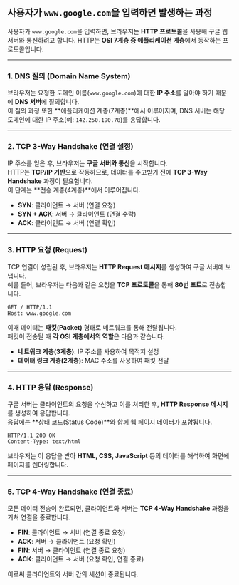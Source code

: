 ## 사용자가 `www.google.com`을 입력하면 발생하는 과정

사용자가 `www.google.com`을 입력하면, 브라우저는 **HTTP 프로토콜**을 사용해 구글 웹 서버와 통신하려고 합니다. HTTP는 **OSI 7계층 중 애플리케이션 계층**에서 동작하는 프로토콜입니다.

---

### 1. DNS 질의 (Domain Name System)
브라우저는 요청한 도메인 이름(`www.google.com`)에 대한 **IP 주소**를 알아야 하기 때문에 **DNS 서버**에 질의합니다.  
이 질의 과정 또한 **애플리케이션 계층(7계층)**에서 이루어지며, DNS 서버는 해당 도메인에 대한 IP 주소(예: `142.250.190.78`)를 응답합니다.

---

### 2. TCP 3-Way Handshake (연결 설정)
IP 주소를 얻은 후, 브라우저는 **구글 서버와 통신**을 시작합니다.  
HTTP는 **TCP/IP 기반**으로 작동하므로, 데이터를 주고받기 전에 **TCP 3-Way Handshake** 과정이 필요합니다.  
이 단계는 **전송 계층(4계층)**에서 이루어집니다.

- **SYN**: 클라이언트 → 서버 (연결 요청)
- **SYN + ACK**: 서버 → 클라이언트 (연결 수락)
- **ACK**: 클라이언트 → 서버 (연결 확인)

---

### 3. HTTP 요청 (Request)
TCP 연결이 성립된 후, 브라우저는 **HTTP Request 메시지**를 생성하여 구글 서버에 보냅니다.  
예를 들어, 브라우저는 다음과 같은 요청을 **TCP 프로토콜**을 통해 **80번 포트**로 전송합니다.

```
GET / HTTP/1.1
Host: www.google.com
```

이때 데이터는 **패킷(Packet)** 형태로 네트워크를 통해 전달됩니다.  
패킷이 전송될 때 **각 OSI 계층에서의 역할**은 다음과 같습니다.

- **네트워크 계층(3계층)**: IP 주소를 사용하여 목적지 설정
- **데이터 링크 계층(2계층)**: MAC 주소를 사용하여 패킷 전달

---

### 4. HTTP 응답 (Response)
구글 서버는 클라이언트의 요청을 수신하고 이를 처리한 후, **HTTP Response 메시지**를 생성하여 응답합니다.  
응답에는 **상태 코드(Status Code)**와 함께 웹 페이지 데이터가 포함됩니다.

```
HTTP/1.1 200 OK
Content-Type: text/html
```

브라우저는 이 응답을 받아 **HTML, CSS, JavaScript** 등의 데이터를 해석하여 화면에 페이지를 렌더링합니다.

---

### 5. TCP 4-Way Handshake (연결 종료)
모든 데이터 전송이 완료되면, 클라이언트와 서버는 **TCP 4-Way Handshake** 과정을 거쳐 연결을 종료합니다.

- **FIN**: 클라이언트 → 서버 (연결 종료 요청)
- **ACK**: 서버 → 클라이언트 (요청 확인)
- **FIN**: 서버 → 클라이언트 (연결 종료 요청)
- **ACK**: 클라이언트 → 서버 (요청 확인, 연결 종료)

이로써 클라이언트와 서버 간의 세션이 종료됩니다.

